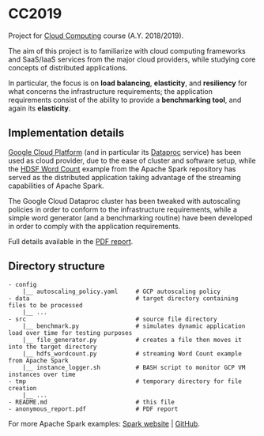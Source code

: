 # CC2019
Project for [Cloud Computing][course] course (A.Y. 2018/2019).

The aim of this project is to familiarize with cloud computing frameworks and SaaS/IaaS services
from the major cloud providers, while studying core concepts of distributed applications.

In particular, the focus is on **load balancing**, **elasticity**, and **resiliency** for what
concerns the infrastructure requirements; the application requirements consist of the ability to
provide a **benchmarking tool**, and again its **elasticity**.

## Implementation details

[Google Cloud Platform][gcp] (and in particular its [Dataproc][dataproc] service) has been used as
cloud provider, due to the ease of cluster and software setup, while the [HDSF Word Count][word_count]
example from the Apache Spark repository has served as the distributed application taking advantage
of the streaming capabilities of Apache Spark.

The Google Cloud Dataproc cluster has been tweaked with autoscaling policies in order to conform to the
infrastructure requirements, while a simple word generator (and a benchmarking routine) have been
developed in order to comply with the application requirements.

Full details available in the [PDF report][report].

## Directory structure

```
- config
    |__ autoscaling_policy.yaml     # GCP autoscaling policy
- data                              # target directory containing files to be processed
    |__ ...
- src                               # source file directory
    |__ benchmark.py                # simulates dynamic application load over time for testing purposes
    |__ file_generator.py           # creates a file then moves it into the target directory
    |__ hdfs_wordcount.py           # streaming Word Count example from Apache Spark
    |__ instance_logger.sh          # BASH script to monitor GCP VM instances over time
- tmp                               # temporary directory for file creation
    |__ ...
- README.md                         # this file
- anonymous_report.pdf              # PDF report
```

For more Apache Spark examples: [Spark website][spark_examples] | [GitHub][spark_github].

[course]: https://sites.google.com/di.uniroma1.it/cloudcomputingcourse/
[gcp]: https://cloud.google.com/
[dataproc]: https://cloud.google.com/dataproc/
[word_count]: https://github.com/apache/spark/blob/master/examples/src/main/python/streaming/hdfs_wordcount.py
[spark_examples]: https://spark.apache.org/examples.html
[spark_github]: https://github.com/apache/spark/tree/master/examples/src/main
[report]: ./anonymous_report.pdf
